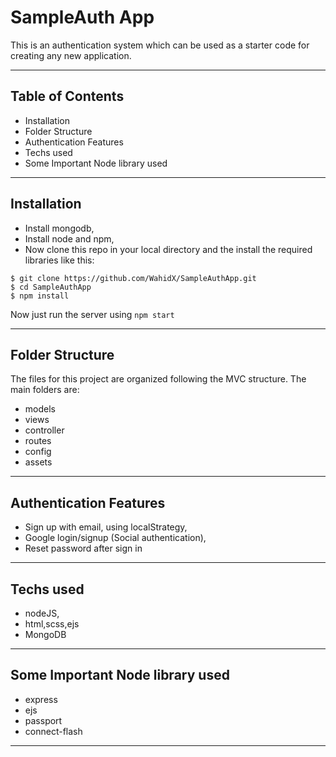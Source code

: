 # SampleAuth App

This is an authentication system which can be used as a starter code for creating any new application.

---

## Table of Contents

- Installation
- Folder Structure
- Authentication Features
- Techs used
- Some Important Node library used

---


## Installation

   - Install mongodb,
   - Install node and npm,
   - Now clone this repo in your local directory and the install the required libraries like this:
   
   ```shell
   $ git clone https://github.com/WahidX/SampleAuthApp.git
   $ cd SampleAuthApp
   $ npm install
   ```
   Now just run the server using `npm start`

---

## Folder Structure

   The files for this project are organized following the MVC structure. The main folders are:
   - models
   - views
   - controller
   - routes
   - config
   - assets

---

## Authentication Features

   - Sign up with email, using localStrategy,
   - Google login/signup (Social authentication),
   - Reset password after sign in

--- 

## Techs used
   - nodeJS,
   - html,scss,ejs
   - MongoDB

---

## Some Important Node library used
   - express
   - ejs
   - passport
   - connect-flash

---

